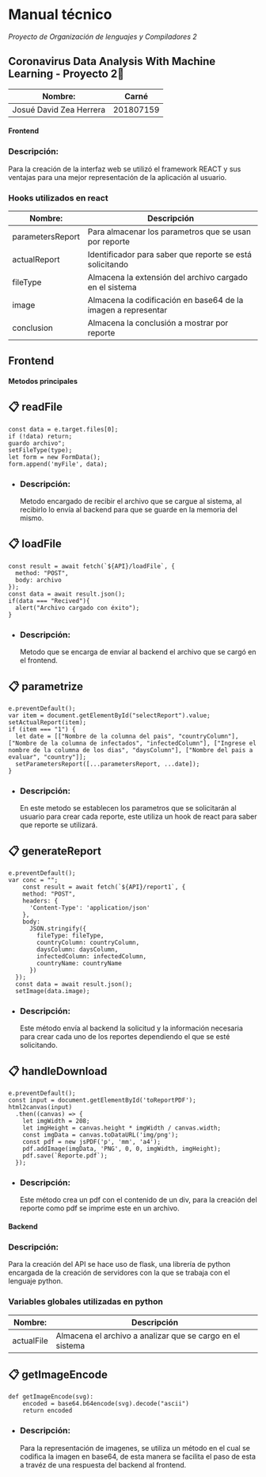 # Manual técnico

_Proyecto de Organización de lenguajes y Compiladores 2_

## Coronavirus Data Analysis With Machine Learning - Proyecto 2🚀

| Nombre:                     | Carné     |
| --------------------------- | --------- |
| Josué David Zea Herrera     | 201807159 |

#### Frontend
### Descripción: 
Para la creación de la interfaz web se utilizó el framework REACT y sus ventajas para una mejor representación de la aplicación al usuario.

### Hooks utilizados en react

| Nombre:                     | Descripción     |
| --------------------------- | --------- |
| parametersReport   | Para almacenar los parametros que se usan por reporte |
| actualReport     | Identificador para saber que reporte se está solicitando |
| fileType     | Almacena la extensión del archivo cargado en el sistema |
| image     | Almacena la codificación en base64 de la imagen a representar |
| conclusion     | Almacena la conclusión a mostrar por reporte |

## Frontend
#### Metodos principales
## 📋 readFile
    const data = e.target.files[0];
    if (!data) return;
    guardo archivo";
    setFileType(type);
    let form = new FormData();
    form.append('myFile', data);
- ### Descripción: 
  Metodo encargado de recibir el archivo que se cargue al sistema, al recibirlo lo envía al backend para que se guarde en la memoria del mismo.

## 📋 loadFile
    const result = await fetch(`${API}/loadFile`, {
      method: "POST",
      body: archivo
    });
    const data = await result.json();
    if(data === "Recived"){
      alert("Archivo cargado con éxito");
    }
- ### Descripción: 
  Metodo que se encarga de enviar al backend el archivo que se cargó en el frontend.

## 📋 parametrize
    e.preventDefault();
    var item = document.getElementById("selectReport").value;
    setActualReport(item);
    if (item === "1") {
      let date = [["Nombre de la columna del pais", "countryColumn"], ["Nombre de la columna de infectados", "infectedColumn"], ["Ingrese el nombre de la columna de los dias", "daysColumn"], ["Nombre del pais a evaluar", "country"]];
      setParametersReport([...parametersReport, ...date]);
    }
- ### Descripción: 
  En este metodo se establecen los parametros que se solicitarán al usuario para crear cada reporte, este utiliza un hook de react para saber que reporte se utilizará.

## 📋 generateReport
    e.preventDefault();
    var conc = "";
        const result = await fetch(`${API}/report1`, {
        method: "POST",
        headers: {
          'Content-Type': 'application/json'
        },
        body:
          JSON.stringify({
            fileType: fileType,
            countryColumn: countryColumn,
            daysColumn: daysColumn,
            infectedColumn: infectedColumn,
            countryName: countryName
          })
      });
      const data = await result.json();
      setImage(data.image);
- ### Descripción: 
  Este método envía al backend la solicitud y la información necesaria para crear cada uno de los reportes dependiendo el que se esté solicitando.

## 📋 handleDownload
    e.preventDefault();
    const input = document.getElementById('toReportPDF');
    html2canvas(input)
      .then((canvas) => {
        let imgWidth = 208;
        let imgHeight = canvas.height * imgWidth / canvas.width;
        const imgData = canvas.toDataURL('img/png');
        const pdf = new jsPDF('p', 'mm', 'a4');
        pdf.addImage(imgData, 'PNG', 0, 0, imgWidth, imgHeight);
        pdf.save(`Reporte.pdf`);
      });
- ### Descripción: 
  Este método crea un pdf con el contenido de un div, para la creación del reporte como pdf se imprime este en un archivo.

#### Backend
### Descripción: 
Para la creación del API se hace uso de flask, una librería de python encargada de la creación de servidores con la que se trabaja con el lenguaje python.

### Variables globales utilizadas en python

| Nombre:                     | Descripción     |
| --------------------------- | --------- |
| actualFile   | Almacena el archivo a analizar que se cargo en el sistema |

## 📋 getImageEncode
    def getImageEncode(svg):
        encoded = base64.b64encode(svg).decode("ascii")
        return encoded
- ### Descripción: 
  Para la representación de imagenes, se utiliza un método en el cual se codifica la imagen en base64, de esta manera se facilita el paso de esta a travéz de una respuesta del  backend al frontend.